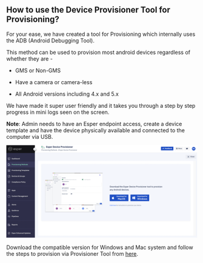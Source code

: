 ## How to use the Device Provisioner Tool for Provisioning?

For your ease, we have created a tool for Provisioning which internally uses the ADB (Android Debugging Tool).

This method can be used to provision most android devices regardless of whether they are -

-   GMS or Non-GMS
    
-   Have a camera or camera-less
    
-   All Android versions including 4.x and 5.x
    
We have made it super user friendly and it takes you through a step by step progress in mini logs seen on the screen.

**Note**:  Admin needs to have an Esper endpoint access, create a device template and have the device physically available and connected to the computer via USB.

![Provisioner Tool](./images/Esper_device_Provisioner.png)

Download the compatible version for Windows and Mac system and follow the steps to provision via Provisioner Tool from  [here](https://docs.esper.io/home/provisioner.html).